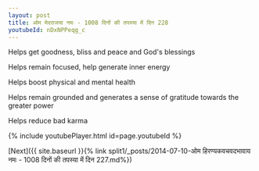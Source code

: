 ```yaml
---
layout: post
title: ओम मेदराजया नमः - 1008 दिनों की तपस्या में दिन 228
youtubeId: nDxNPPeqg_c
---
```

 
 
Helps get goodness, bliss and peace and God's blessings
 
Helps remain focused, help generate inner energy 
 
Helps boost physical and mental health 
 
Helps remain grounded and generates a sense of gratitude towards the greater power 
 
Helps reduce bad karma
 
 
 
 


{% include youtubePlayer.html id=page.youtubeId %}
 
[Next]({{ site.baseurl }}{% link  split1/_posts/2014-07-10-ओम हिरण्यकवचवदभावाय नमः - 1008 दिनों की तपस्या में दिन 227.md%})
 
